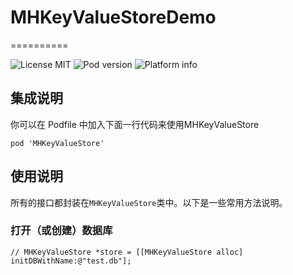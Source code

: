 # MHKeyValueStoreDemo
==========

![License MIT](https://go-shields.herokuapp.com/license-MIT-blue.png)
![Pod version](http://img.shields.io/cocoapods/v/MHKeyValueStore.svg?style=flat)
![Platform info](http://img.shields.io/cocoapods/p/MHKeyValueStore.svg?style=flat)

## 集成说明
你可以在 Podfile 中加入下面一行代码来使用MHKeyValueStore

    pod 'MHKeyValueStore'

## 使用说明

所有的接口都封装在`MHKeyValueStore`类中。以下是一些常用方法说明。

### 打开（或创建）数据库

```
// MHKeyValueStore *store = [[MHKeyValueStore alloc] initDBWithName:@"test.db"];
```
